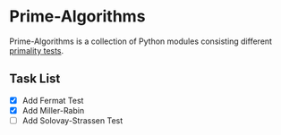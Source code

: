 # Prime-Algorithms
  Prime-Algorithms is a collection of Python modules consisting different [primality tests](https://en.wikipedia.org/wiki/Primality_test). 
## Task List
  - [x] Add Fermat Test
  - [x] Add Miller-Rabin 
  - [ ] Add Solovay-Strassen Test
